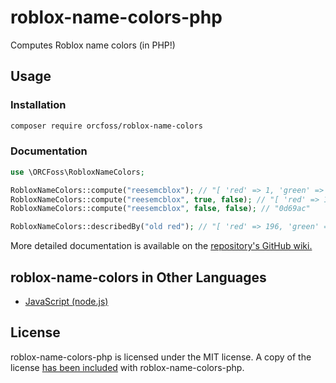 # roblox-name-colors-php
Computes Roblox name colors (in PHP!)

## Usage
### Installation
```bash
composer require orcfoss/roblox-name-colors
```

### Documentation
```php
use \ORCFoss\RobloxNameColors;

RobloxNameColors::compute("reesemcblox"); // "[ 'red' => 1, 'green' => 162, 'blue' => 255, 'describer' => 'blue' ]"
RobloxNameColors::compute("reesemcblox", true, false); // "[ 'red' => 13, 'green' => 105, 'blue' => 172, 'describer' => 'blue' ]"
RobloxNameColors::compute("reesemcblox", false, false); // "0d69ac"

RobloxNameColors::describedBy("old red"); // "[ 'red' => 196, 'green' => 40, 'blue' => 28, 'describer' => 'red']"
```

More detailed documentation is available on the [repository's GitHub wiki.](https://github.com/orcfoss/roblox-name-colors-php/wiki)

## roblox-name-colors in Other Languages
- [JavaScript (node.js)](https://github.com/orcfoss/roblox-name-colors)

## License
roblox-name-colors-php is licensed under the MIT license. A copy of the license [has been included](https://github.com/orcfoss/roblox-name-colors-php/blob/trunk/LICENSE) with roblox-name-colors-php.